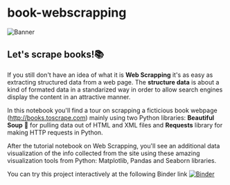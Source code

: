 # book-webscrapping

![Banner](https://images.squarespace-cdn.com/content/v1/5773dde903596ecc892de49f/1606290672221-FROACHB8RVCZ15QSAYH4/ke17ZwdGBToddI8pDm48kBEbJ4X1_RBiAWsf6mxrahQUqsxRUqqbr1mOJYKfIPR7LoDQ9mXPOjoJoqy81S2I8N_N4V1vUb5AoIIIbLZhVYy7Mythp_T-mtop-vrsUOmeInPi9iDjx9w8K4ZfjXt2dotjh5j1vW76STHA22qACelGTD8y-_ApmyYGpEMstMbMOpYghpI-Ha_TwZsqqmJXng/banner-books.jpg?format=1500w)
## Let's scrape books!📚

If you still don't have an idea of what it is **Web Scrapping** it's as easy as extracting structured data from a web page. The **structure data** is about a kind of formated data in a standarized way in order to allow search engines display the content in an attractive manner.

In this notebook you'll find a tour on scrapping a ficticious book webpage (http://books.toscrape.com) mainly using two Python libraries: **Beautiful Soup**  🥘  for pulling data out of HTML and XML files and **Requests** library for making HTTP requests in Python.

After the tutorial notebook on Web Scrapping, you'll see an additional data visualization of the info collected from the site using these amazing visualization tools from Python: Matplotlib, Pandas and Seaborn libraries.

You can try this project interactively at the following Binder link [![Binder](https://mybinder.org/badge_logo.svg)](https://mybinder.org/v2/gh/anievescordeiro/book-webscrapping/main?urlpath=https%3A%2F%2Fgithub.com%2Fanievescordeiro%2Fbook-webscrapping%2Fblob%2Fmain%2FWebScrappingOfBooks.ipynb)
